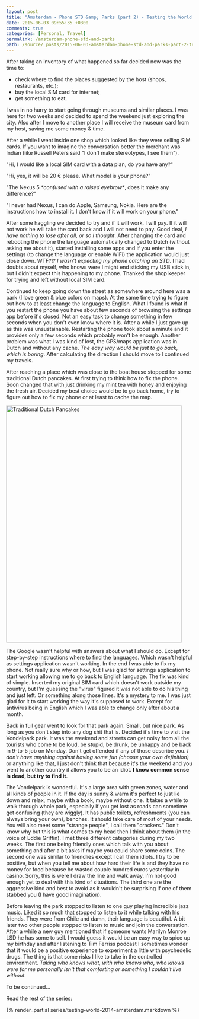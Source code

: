 ```yaml
---
layout: post
title: "Amsterdam - Phone STD &amp; Parks (part 2) - Testing the World and Looking for Home series"
date: 2015-06-03 09:55:35 +0300
comments: true
categories: [Personal, Travel]
permalink: /amsterdam-phone-std-and-parks
path: /source/_posts/2015-06-03-amsterdam-phone-std-and-parks-part-2-testing-the-world-and-looking-for-home-series.markdown
---
```


After taking an inventory of what happened so far decided now was the time to:

* check where to find the places suggested by the host (shops, restaurants, etc.);
* buy the local SIM card for internet;
* get something to eat.

I was in no hurry to start going through museums and similar places. I was here for two weeks and decided to spend the weekend just exploring the city. Also after I move to another place I will receive the museum card from my host, saving me some money & time.

After a while I went inside one shop which looked like they were selling SIM cards. If you want to imagine the conversation better the merchant was Indian (like Russell Peters said "I don't make stereotypes, I see them").

"Hi, I would like a local SIM card with a data plan, do you have any?"

"Hi, yes, it will be 20 € please. What model is your phone?"

"The Nexus 5 *\*confused with a raised eyebrow\**, does it make any difference?"

"I never had Nexus, I can do Apple, Samsung, Nokia. Here are the instructions how to install it. I don't know if it will work on your phone."

After some haggling we decided to try and if it will work, I will pay. If it will not work he will take the card back and I will not need to pay. Good deal, *I have nothing to lose after all, or so I thought*. After changing the card and rebooting the phone the language automatically changed to Dutch (without asking me about it), started installing some apps and if you enter the settings (to change the language or enable WiFi) the application would just close down. WTF?!? *I wasn't expecting my phone catching an STD*. I had doubts about myself, who knows were I might end sticking my USB stick in, but I didn't expect this happening to my phone. Thanked the shop keeper for trying and left without local SIM card.

Continued to keep going down the street as somewhere around here was a park (I love green & blue colors on maps). At the same time trying to figure out how to at least change the language to English. What I found is what if you restart the phone you have about few seconds of browsing the settings app before it's closed. Not an easy task to change something in few seconds when you don't even know where it is. After a while I just gave up as this was unsustainable. Restarting the phone took about a minute and it provides only a few seconds which probably won't be enough. Another problem was what I was kind of lost, the GPS/maps application was in Dutch and without any cache. *The easy way would be just to go back, which is boring*. After calculating the direction I should move to I continued my travels.

After reaching a place which was close to the boat house stopped for some traditional Dutch pancakes. At first trying to think how to fix the phone. Soon changed that with just drinking my mint tea with honey and enjoying the fresh air. Decided my best choice would be to go back home, try to figure out how to fix my phone or at least to cache the map.

<a href="https://www.flickr.com/photos/ifdattic/17333602178" title="Traditional Dutch Pancakes by Andrew Marcinkevičius, on Flickr"><img src="https://c1.staticflickr.com/9/8879/17333602178_1f965387dc_z.jpg" width="474" height="640" alt="Traditional Dutch Pancakes"></a>

The Google wasn't helpful with answers about what I should do. Except for step-by-step instructions where to find the languages. Which wasn't helpful as settings application wasn't working. In the end I was able to fix my phone. Not really sure why or how, but I was glad for settings application to start working allowing me to go back to English language. The fix was kind of simple. Inserted my original SIM card which doesn't work outside my country, but I'm guessing the "virus" figured it was not able to do his thing and just left. Or something along those lines. It's a mystery to me. I was just glad for it to start working the way it's supposed to work. Except for antivirus being in English which I was able to change only after about a month.

Back in full gear went to look for that park again. Small, but nice park. As long as you don't step into any dog shit that is. Decided it's time to visit the Vondelpark park. It was the weekend and streets can get noisy from all the tourists who come to be loud, be stupid, be drunk, be unhappy and be back in 9-to-5 job on Monday. Don't get offended if any of those describe you. *I don't have anything against having some fun (choose your own definition)* or anything like that, I just don't think that because it's the weekend and you went to another country it allows you to be an idiot. **I know common sense is dead, but try to find it**.

The Vondelpark is wonderful. It's a large area with green zones, water and all kinds of people in it. If the day is sunny & warm it's perfect to just lie down and relax, maybe with a book, maybe without one. It takes a while to walk through whole park, especially if you get lost as roads can sometime get confusing (they are wiggly). It has public toilets, refreshments (you can always bring your own), benches. It should take care of most of your needs. You will also meet some "strange people", I call them "crackers." Don't know why but this is what comes to my head then I think about them (in the voice of Eddie Griffin). I met three different categories during my two weeks. The first one being friendly ones which talk with you about something and  after a bit asks if maybe you could share some coins. The second one was similar to friendlies except I call them idiots. I try to be positive, but when you tell me about how hard their life is and they have no money for food because he wasted couple hundred euros yesterday in casino. Sorry, this is were I draw the line and walk away. I'm not good enough yet to deal with this kind of situations. The third one are the aggressive kind and best to avoid as it wouldn't be surprising if one of them stabbed you (I have good imagination).

Before leaving the park stopped to listen to one guy playing incredible jazz music. Liked it so much that stopped to listen to it while talking with his friends. They were from Chile and damn, their language is beautiful. A bit later two other people stopped to listen to music and join the conversation. After a while a new guy mentioned that if someone wants Marilyn Monroe LSD he has some to sell. I would guess it would be an easy way to spice up my birthday and after listening to Tim Ferriss podcast I sometimes wonder that it would be a positive experience to experiment a little with psychedelic drugs. The thing is that some risks I like to take in the controlled environment. *Taking who knows what, with who knows who, who knows were for me personally isn't that comforting or something I couldn't live without*.

To be continued...

Read the rest of the series:

{% render_partial series/testing-world-2014-amsterdam.markdown %}

